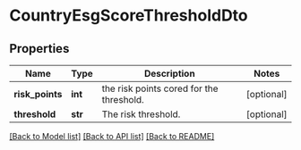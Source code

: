 # CountryEsgScoreThresholdDto

## Properties
Name | Type | Description | Notes
------------ | ------------- | ------------- | -------------
**risk_points** | **int** | the risk points cored for the threshold. | [optional] 
**threshold** | **str** | The risk threshold. | [optional] 

[[Back to Model list]](../README.md#documentation-for-models) [[Back to API list]](../README.md#documentation-for-api-endpoints) [[Back to README]](../README.md)

